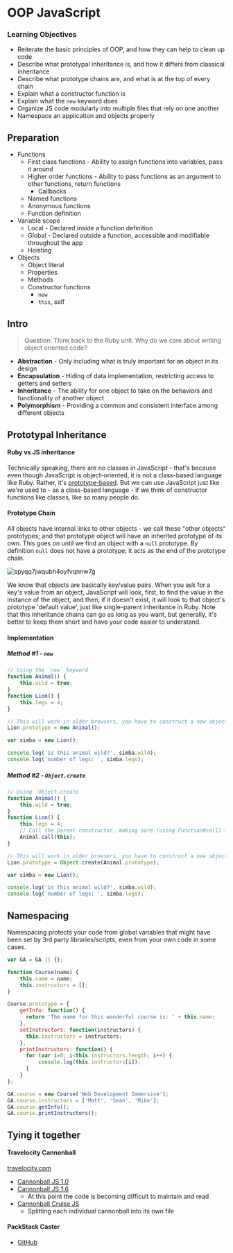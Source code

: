 # OOP JavaScript

### Learning Objectives

- Reiterate the basic principles of OOP, and how they can help to clean up code
- Describe what prototypal inheritance is, and how it differs from classical inheritance
- Describe what prototype chains are, and what is at the top of every chain
- Explain what a constructor function is
- Explain what the `new` keyword does
- Organize JS code modularly into multiple files that rely on one another
- Namespace an application and objects properly

## Preparation

- Functions
  - First class functions - Ability to assign functions into variables, pass it around
  - Higher order functions - Ability to pass functions as an argument to other functions, return functions
    - Callbacks
  - Named functions
  - Anonymous functions
  - Function definition
- Variable scope
  - Local - Declared inside a function definition
  - Global - Declared outside a function, accessible and modifiable throughout the app
  - Hoisting
- Objects
  - Object literal 
  - Properties
  - Methods
  - Constructor functions
    - `new`
    - `this`, self

## Intro

> Question: Think back to the Ruby unit. Why do we care about writing object oriented code? 

* **Abstraction** - Only including what is truly important for an object in its design
* **Encapsulation** - Hiding of data implementation, restricting access to getters and setters
* **Inheritance** - The ability for one object to take on the behaviors and functionality of another object
* **Polymorphism** - Providing a common and consistent interface among different objects

## Prototypal Inheritance

#### Ruby vs JS inheritance

Technically speaking, there are no classes in JavaScript - that's because even though JavaScript is object-oriented, it is not a class-based language like Ruby. Rather, it's [prototype-based](https://en.wikipedia.org/wiki/Prototype-based_programming). But we can use JavaScript just like we're used to - as a class-based language - if we think of constructor functions like classes, like so many people do.


#### Prototype Chain

All objects have internal links to other objects - we call these "other objects" prototypes; and that prototype object will have an inherited prototype of its own.  This goes on until we find an object with a `null` prototype. By definition `null` does not have a prototype; it acts as the end of the prototype chain.

![spyqq7jwqubh4oyfvqnnw7g](https://cloud.githubusercontent.com/assets/40461/8396752/737ff1c0-1dab-11e5-83b0-4f380980b2b5.png)

We know that objects are basically key/value pairs. When you ask for a key's value from an object, JavaScript will look, first, to find the value in the instance of the object, and then, if it doesn't exist, it will look to that object's prototype 'default value', just like single-parent inheritance in Ruby. Note that this inheritance chains can go as long as you want, but generally, it's better to keep them short and have your code easier to understand.

#### Implementation

##### Method #1 - `new`

```js
// Using the `new` keyword
function Animal() {
    this.wild = true;
}
function Lion() {
    this.legs = 4;
}

// This will work in older browsers, you have to construct a new object everytime which might not be efficient
Lion.prototype = new Animal();

var simba = new Lion();

console.log('is this animal wild?', simba.wild);
console.log('number of legs: ', simba.legs);
```

##### Method #2 - `Object.create`

```js
// Using `Object.create`
function Animal() {
    this.wild = true;
}
function Lion() {
    this.legs = 4;
    // Call the parent constructor, making sure (using Function#call) that "this" is set correctly during the call
    Animal.call(this);
}

// This will work in older browsers, you have to construct a new object everytime which might not be efficient
Lion.prototype = Object.create(Animal.prototype);

var simba = new Lion();

console.log('is this animal wild?', simba.wild);
console.log('number of legs: ', simba.legs);
```

## Namespacing

Namespacing protects your code from global variables that might have been set by 3rd party libraries/scripts, even from your own code in some cases.

```js
var GA = GA || {};

function Course(name) {
    this.name = name;
    this.instructors = [];
}

Course.prototype = {
    getInfo: function() {
      return 'The name for this wonderful course is: ' + this.name;
    },
    setInstructors: function(instructors) {
      this.instructors = instructors;
    },
    printInstructors: function() {
      for (var i=0; i<this.instructors.length; i++) {
          console.log(this.instructors[i]);
      }
    }
};

GA.course = new Course('Web Development Immersive');
GA.course.instructors = ['Matt', 'Sean', 'Mike'];
GA.course.getInfo();
GA.course.printInstructors();
```

## Tying it together

#### Travelocity Cannonball
[travelocity.com](https://web.archive.org/web/20120331213204/http://www.travelocity.com/)

* [Cannonball JS 1.0](https://github.com/ga-students/wdi-atx-3-class/blob/master/w07/d02/morning/examples/jquery.cannonball-1.0.js)
* [Cannonball JS 1.6](https://github.com/ga-students/wdi-atx-3-class/blob/master/w07/d02/morning/examples/jquery.cannonball-1.6.js)
  - At this point the code is becoming difficult to maintain and read
* [Cannonball Cruise JS](https://github.com/ga-students/wdi-atx-3-class/blob/master/w07/d02/morning/examples/jquery.cb.cruise-1.0.js)
  - Splitting each individual cannonball into its own file

#### PackStack Caster
* [GitHub](https://github.com/taphat/packstackco/tree/master/public/js/src/cast)
